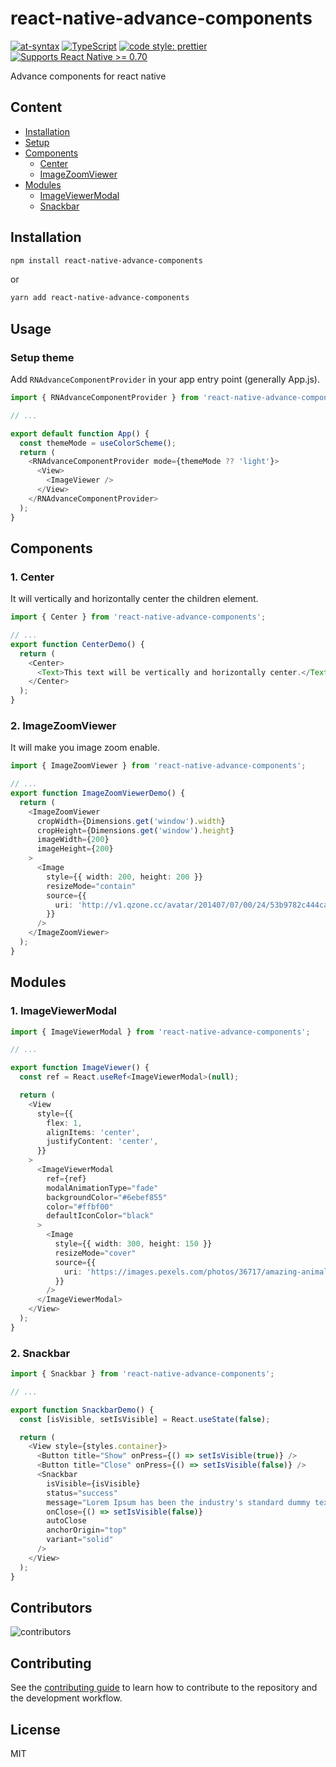 # react-native-advance-components

[![at-syntax](https://img.shields.io/circleci/build/github/at-syntax/react-native-advance-components?logo=circleci&token=9e1f8a230311e7f8e7a8b2e5314e10f9f79ca34c)](https://circleci.com/gh/at-syntax/react-native-advance-components)
[![TypeScript](https://img.shields.io/badge/made%20with-typescript-blue?logo=typescript&logoColor=white)](https://www.typescriptlang.org/)
[![code style: prettier](https://img.shields.io/badge/code_style-prettier-f8bc45?logo=prettier&logoColor=F7BA3E)](https://github.com/prettier/prettier)
[![Supports React Native >= 0.70](https://img.shields.io/badge/react%20native-%3E%3D%200.70-lightgrey?logo=react&logoColor=61DAFB)](https://github.com/facebook/react-native)

Advance components for react native

## Content

- [Installation](#installation)
- [Setup](#setup-theme)
- [Components](#components)
  - [Center](#1-center)
  - [ImageZoomViewer](#2-imagezoomviewer)
- [Modules](#modules)
  - [ImageViewerModal](#1-imageviewermodal)
  - [Snackbar](#2-snackbar)

## Installation

```sh
npm install react-native-advance-components
```

or

```sh
yarn add react-native-advance-components
```

## Usage

### Setup theme

Add `RNAdvanceComponentProvider` in your app entry point (generally App.js).

```ts
import { RNAdvanceComponentProvider } from 'react-native-advance-components';

// ...

export default function App() {
  const themeMode = useColorScheme();
  return (
    <RNAdvanceComponentProvider mode={themeMode ?? 'light'}>
      <View>
        <ImageViewer />
      </View>
    </RNAdvanceComponentProvider>
  );
}
```

## Components

### 1. Center

It will vertically and horizontally center the children element.

```ts
import { Center } from 'react-native-advance-components';

// ...
export function CenterDemo() {
  return (
    <Center>
      <Text>This text will be vertically and horizontally center.</Text>
    </Center>
  );
}
```

### 2. ImageZoomViewer

It will make you image zoom enable.

```ts
import { ImageZoomViewer } from 'react-native-advance-components';

// ...
export function ImageZoomViewerDemo() {
  return (
    <ImageZoomViewer
      cropWidth={Dimensions.get('window').width}
      cropHeight={Dimensions.get('window').height}
      imageWidth={200}
      imageHeight={200}
    >
      <Image
        style={{ width: 200, height: 200 }}
        resizeMode="contain"
        source={{
          uri: 'http://v1.qzone.cc/avatar/201407/07/00/24/53b9782c444ca987.jpg!200x200.jpg',
        }}
      />
    </ImageZoomViewer>
  );
}
```

## Modules

### 1. ImageViewerModal

```ts
import { ImageViewerModal } from 'react-native-advance-components';

// ...

export function ImageViewer() {
  const ref = React.useRef<ImageViewerModal>(null);

  return (
    <View
      style={{
        flex: 1,
        alignItems: 'center',
        justifyContent: 'center',
      }}
    >
      <ImageViewerModal
        ref={ref}
        modalAnimationType="fade"
        backgroundColor="#6ebef855"
        color="#ffbf00"
        defaultIconColor="black"
      >
        <Image
          style={{ width: 300, height: 150 }}
          resizeMode="cover"
          source={{
            uri: 'https://images.pexels.com/photos/36717/amazing-animal-beautiful-beautifull.jpg',
          }}
        />
      </ImageViewerModal>
    </View>
  );
}
```

### 2. Snackbar

```ts
import { Snackbar } from 'react-native-advance-components';

// ...

export function SnackbarDemo() {
  const [isVisible, setIsVisible] = React.useState(false);

  return (
    <View style={styles.container}>
      <Button title="Show" onPress={() => setIsVisible(true)} />
      <Button title="Close" onPress={() => setIsVisible(false)} />
      <Snackbar
        isVisible={isVisible}
        status="success"
        message="Lorem Ipsum has been the industry's standard dummy text ever since the 1500s, when an unknown printer took a galley of type."
        onClose={() => setIsVisible(false)}
        autoClose
        anchorOrigin="top"
        variant="solid"
      />
    </View>
  );
}
```

## Contributors

![contributors](https://contrib.rocks/image?repo=at-syntax/react-native-advance-components)

## Contributing

See the [contributing guide](CONTRIBUTING.md) to learn how to contribute to the repository and the development workflow.

## License

MIT

